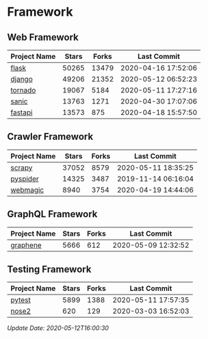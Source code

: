 # Framework

## Web Framework

| Project Name | Stars | Forks | Last Commit |
| ------------ | ----- | ----- | ----------- |
| [flask](https://github.com/pallets/flask) | 50265 | 13479 | 2020-04-16 17:52:06 |
| [django](https://github.com/django/django) | 49206 | 21352 | 2020-05-12 06:52:23 |
| [tornado](https://github.com/tornadoweb/tornado) | 19067 | 5184 | 2020-05-11 17:27:16 |
| [sanic](https://github.com/huge-success/sanic) | 13763 | 1271 | 2020-04-30 17:07:06 |
| [fastapi](https://github.com/tiangolo/fastapi) | 13573 | 875 | 2020-04-18 15:57:50 |

## Crawler Framework

| Project Name | Stars | Forks | Last Commit |
| ------------ | ----- | ----- | ----------- |
| [scrapy](https://github.com/scrapy/scrapy) | 37052 | 8579 | 2020-05-11 18:35:25 |
| [pyspider](https://github.com/binux/pyspider) | 14325 | 3487 | 2019-11-14 06:16:04 |
| [webmagic](https://github.com/code4craft/webmagic) | 8940 | 3754 | 2020-04-19 14:44:06 |

## GraphQL Framework

| Project Name | Stars | Forks | Last Commit |
| ------------ | ----- | ----- | ----------- |
| [graphene](https://github.com/graphql-python/graphene) | 5666 | 612 | 2020-05-09 12:32:52 |

## Testing Framework

| Project Name | Stars | Forks | Last Commit |
| ------------ | ----- | ----- | ----------- |
| [pytest](https://github.com/pytest-dev/pytest) | 5899 | 1388 | 2020-05-11 17:57:35 |
| [nose2](https://github.com/nose-devs/nose2) | 620 | 129 | 2020-03-03 16:52:03 |

*Update Date: 2020-05-12T16:00:30*